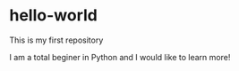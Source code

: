# hello-world
This is my first repository

I am a total beginer in Python and I would like to learn more!


